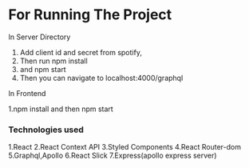 # For Running The Project

In Server Directory

1.  Add client id and secret from spotify,
2.  Then run npm install
3.  and npm start
4.  Then you can navigate to localhost:4000/graphql

In Frontend

1.npm install and then npm start

### Technologies used

1.React
2.React Context API
3.Styled Components
4.React Router-dom
5.Graphql,Apollo
6.React Slick
7.Express(apollo express server)
